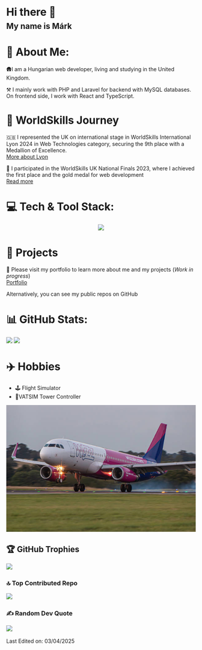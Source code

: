 <div style="display: grid; gap: 0.5rem">
<h1 style="margin: 0">Hi there 👋</h1>
<h2 style="margin: 0">My name is Márk</h2>
</div>

# 💫 About Me:
<div>
<p>🛖I am a Hungarian web developer, living and studying in the United Kingdom. </p>
<p>⚒️ I mainly work with PHP and Laravel for backend with MySQL databases. On frontend side, I work with React and TypeScript.</p>
</div>

# 🥇 WorldSkills Journey
<div>
<p>🇬🇧 I represented the UK on international stage in WorldSkills International Lyon 2024 in Web Technologies category, securing the 9th place with a Medallion of Excellence. </br>
<a href="https://worldskills2024.com/en/home-page/index.html" target="_blank">More about Lyon</a>
</p>
<p>🏫 I participated in the WorldSkills UK National Finals 2023, where I achieved the first place and the gold medal for web development </br>
<a href="https://www.cwc.ac.uk/about-us/news-events/article/2023/11/22/student-makes-his-mark-at-worldskills-uk-finals" target="_blank">Read more</a>
</p>
</div>

# 💻 Tech & Tool Stack:
<p style="text-align: center">
  <a href="https://skillicons.dev">
    <img src="https://skillicons.dev/icons?i=php,laravel,mysql,postgres,react,npm,js,ts,html,css,py,dart,phpstorm,vscode,git,github&perline=8" />
  </a>
</p>

# 🚧 Projects
<p>🤙 Please visit my portfolio to learn more about me and my projects (<i>Work in progress</i>)</br>
<a href="https://github.com/interMaus1154">Portfolio</a>
</p>
<p>Alternatively, you can see my public repos on GitHub </p>

# 📊 GitHub Stats:
![](https://github-readme-stats.vercel.app/api/top-langs/?username=InterMaus1154&theme=dark&hide_border=false&include_all_commits=false&count_private=false&layout=compact)
![](https://github-readme-stats.vercel.app/api?username=InterMaus1154&theme=dark&hide_border=false&include_all_commits=false&count_private=false)<br/>
<!-- ![](https://github-readme-streak-stats.herokuapp.com/?user=InterMaus1154&theme=dark&hide_border=false)<br/> -->

# ✈️ Hobbies

<ul>
    <li>🕹️ Flight Simulator</li>
    <li>🗼VATSIM Tower Controller</li>
</ul>

<img src="wizz.jpg"/>

## 🏆 GitHub Trophies
![](https://github-profile-trophy.vercel.app/?username=InterMaus1154&theme=onedark&no-frame=true&no-bg=false&margin-w=4)

### 🔝 Top Contributed Repo
![](https://github-contributor-stats.vercel.app/api?username=InterMaus1154&limit=5&theme=tokyonight&combine_all_yearly_contributions=true)

### ✍️ Random Dev Quote
![](https://quotes-github-readme.vercel.app/api?type=horizontal&theme=radical)


Last Edited on: 03/04/2025
